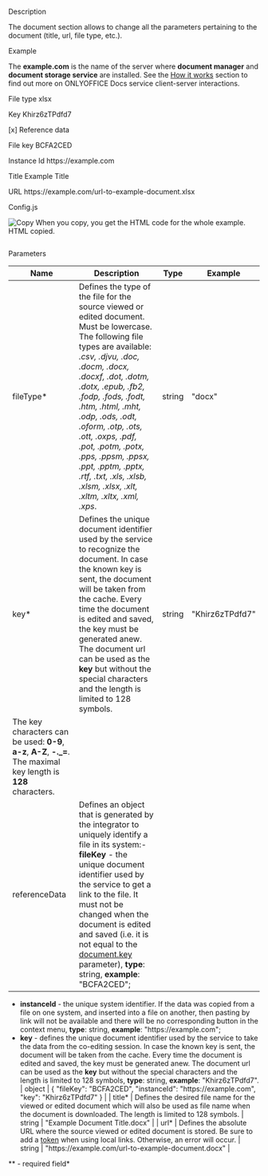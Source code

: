 Description

The document section allows to change all the parameters pertaining to the document (title, url, file type, etc.).

Example

The **example.com** is the name of the server where **document manager** and **document storage service** are installed. See the [How it works](/editors/howitworks) section to find out more on ONLYOFFICE Docs service client-server interactions.

File type xlsx

Key Khirz6zTPdfd7

\[x] Reference data

File key BCFA2CED

Instance Id https\://example.com

Title Example Title

URL https\://example.com/url-to-example-document.xlsx

Config.js

![Copy](/content/img/copy-content.svg) When you copy, you get the HTML code for the whole example. HTML copied.

```
```

Parameters

| Name                                                                                                                | Description                                                                                                                                                                                                                                                                                                                                                                                                                                                                                                                                                                                                                                                                                                                                                                                                                                                                                                                                                                                                                                                                                                                       | Type   | Example                                                                                 |
| ------------------------------------------------------------------------------------------------------------------- | --------------------------------------------------------------------------------------------------------------------------------------------------------------------------------------------------------------------------------------------------------------------------------------------------------------------------------------------------------------------------------------------------------------------------------------------------------------------------------------------------------------------------------------------------------------------------------------------------------------------------------------------------------------------------------------------------------------------------------------------------------------------------------------------------------------------------------------------------------------------------------------------------------------------------------------------------------------------------------------------------------------------------------------------------------------------------------------------------------------------------------- | ------ | --------------------------------------------------------------------------------------- |
| fileType\*                                                                                                          | Defines the type of the file for the source viewed or edited document. Must be lowercase. The following file types are available: *.csv, .djvu, .doc, .docm, .docx, .docxf, .dot, .dotm, .dotx, .epub, .fb2, .fodp, .fods, .fodt, .htm, .html, .mht, .odp, .ods, .odt, .oform, .otp, .ots, .ott, .oxps, .pdf, .pot, .potm, .potx, .pps, .ppsm, .ppsx, .ppt, .pptm, .pptx, .rtf, .txt, .xls, .xlsb, .xlsm, .xlsx, .xlt, .xltm, .xltx, .xml, .xps*.                                                                                                                                                                                                                                                                                                                                                                                                                                                                                                                                                                                                                                                                                 | string | "docx"                                                                                  |
| key\*                                                                                                               | Defines the unique document identifier used by the service to recognize the document. In case the known key is sent, the document will be taken from the cache. Every time the document is edited and saved, the key must be generated anew. The document url can be used as the **key** but without the special characters and the length is limited to 128 symbols.                                                                                                                                                                                                                                                                                                                                                                                                                                                                                                                                                                                                                                                                                                                                                             | string | "Khirz6zTPdfd7"                                                                         |
| The key characters can be used: **0-9**, **a-z**, **A-Z**, **-.\_=**. The maximal key length is **128** characters. |                                                                                                                                                                                                                                                                                                                                                                                                                                                                                                                                                                                                                                                                                                                                                                                                                                                                                                                                                                                                                                                                                                                                   |        |                                                                                         |
| referenceData                                                                                                       | Defines an object that is generated by the integrator to uniquely identify a file in its system:- **fileKey** - the unique document identifier used by the service to get a link to the file. It must not be changed when the document is edited and saved (i.e. it is not equal to the [document.key](#key) parameter), **type**: string, **example**: "BCFA2CED";
- **instanceId** - the unique system identifier. If the data was copied from a file on one system, and inserted into a file on another, then pasting by link will not be available and there will be no corresponding button in the context menu, **type**: string, **example**: "https\://example.com";
- **key** - defines the unique document identifier used by the service to take the data from the co-editing session. In case the known key is sent, the document will be taken from the cache. Every time the document is edited and saved, the key must be generated anew. The document url can be used as the **key** but without the special characters and the length is limited to 128 symbols, **type**: string, **example**: "Khirz6zTPdfd7". | object | { "fileKey": "BCFA2CED", "instanceId": "https\://example.com", "key": "Khirz6zTPdfd7" } |
| title\*                                                                                                             | Defines the desired file name for the viewed or edited document which will also be used as file name when the document is downloaded. The length is limited to 128 symbols.                                                                                                                                                                                                                                                                                                                                                                                                                                                                                                                                                                                                                                                                                                                                                                                                                                                                                                                                                       | string | "Example Document Title.docx"                                                           |
| url\*                                                                                                               | Defines the absolute URL where the source viewed or edited document is stored. Be sure to add a [token](/editors/security) when using local links. Otherwise, an error will occur.                                                                                                                                                                                                                                                                                                                                                                                                                                                                                                                                                                                                                                                                                                                                                                                                                                                                                                                                                | string | "https\://example.com/url-to-example-document.docx"                                     |

\** - required field*
